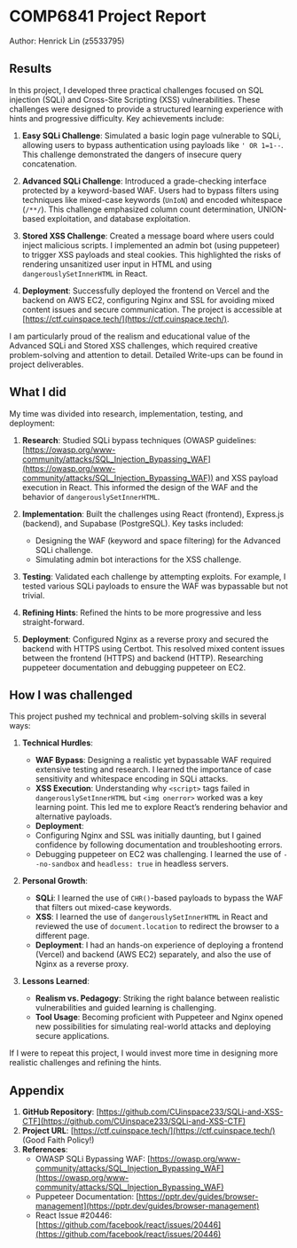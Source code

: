 # COMP6841 Project Report

Author: Henrick Lin (z5533795)

## Results

In this project, I developed three practical challenges focused on SQL injection (SQLi) and Cross-Site Scripting (XSS) vulnerabilities. These challenges were designed to provide a structured learning experience with hints and progressive difficulty. Key achievements include:

1. **Easy SQLi Challenge**: Simulated a basic login page vulnerable to SQLi, allowing users to bypass authentication using payloads like `' OR 1=1--`. This challenge demonstrated the dangers of insecure query concatenation.

2. **Advanced SQLi Challenge**: Introduced a grade-checking interface protected by a keyword-based WAF. Users had to bypass filters using techniques like mixed-case keywords (`UnIoN`) and encoded whitespace (`/**/`). This challenge emphasized column count determination, UNION-based exploitation, and database exploitation.

3. **Stored XSS Challenge**: Created a message board where users could inject malicious scripts. I implemented an admin bot (using puppeteer) to trigger XSS payloads and steal cookies. This highlighted the risks of rendering unsanitized user input in HTML and using `dangerouslySetInnerHTML` in React.

4. **Deployment**: Successfully deployed the frontend on Vercel and the backend on AWS EC2, configuring Nginx and SSL for avoiding mixed content issues and secure communication. The project is accessible at [https://ctf.cuinspace.tech/](https://ctf.cuinspace.tech/).

I am particularly proud of the realism and educational value of the Advanced SQLi and Stored XSS challenges, which required creative problem-solving and attention to detail. Detailed Write-ups can be found in project deliverables.

## What I did

My time was divided into research, implementation, testing, and deployment:

1. **Research**: Studied SQLi bypass techniques (OWASP guidelines: [https://owasp.org/www-community/attacks/SQL_Injection_Bypassing_WAF](https://owasp.org/www-community/attacks/SQL_Injection_Bypassing_WAF)) and XSS payload execution in React. This informed the design of the WAF and the behavior of `dangerouslySetInnerHTML`.

2. **Implementation**: Built the challenges using React (frontend), Express.js (backend), and Supabase (PostgreSQL). Key tasks included:
   - Designing the WAF (keyword and space filtering) for the Advanced SQLi challenge.
   - Simulating admin bot interactions for the XSS challenge.

3. **Testing**: Validated each challenge by attempting exploits. For example, I tested various SQLi payloads to ensure the WAF was bypassable but not trivial.

4. **Refining Hints**: Refined the hints to be more progressive and less straight-forward.

5. **Deployment**: Configured Nginx as a reverse proxy and secured the backend with HTTPS using Certbot. This resolved mixed content issues between the frontend (HTTPS) and backend (HTTP). Researching puppeteer documentation and debugging puppeteer on EC2.

## How I was challenged

This project pushed my technical and problem-solving skills in several ways:

1. **Technical Hurdles**:
   - **WAF Bypass**: Designing a realistic yet bypassable WAF required extensive testing and research. I learned the importance of case sensitivity and whitespace encoding in SQLi attacks.
   - **XSS Execution**: Understanding why `<script>` tags failed in `dangerouslySetInnerHTML` but `<img onerror>` worked was a key learning point. This led me to explore React’s rendering behavior and alternative payloads.
   - **Deployment**:
    - Configuring Nginx and SSL was initially daunting, but I gained confidence by following documentation and troubleshooting errors.
    - Debugging puppeteer on EC2 was challenging. I learned the use of `--no-sandbox` and `headless: true` in headless servers.

2. **Personal Growth**:
   - **SQLi**: I learned the use of `CHR()`-based payloads to bypass the WAF that filters out mixed-case keywords.
   - **XSS**: I learned the use of `dangerouslySetInnerHTML` in React and reviewed the use of `document.location` to redirect the browser to a different page.
   - **Deployment**: I had an hands-on experience of deploying a frontend (Vercel) and backend (AWS EC2) separately, and also the use of Nginx as a reverse proxy.

3. **Lessons Learned**:
   - **Realism vs. Pedagogy**: Striking the right balance between realistic vulnerabilities and guided learning is challenging.
   - **Tool Usage**: Becoming proficient with Puppeteer and Nginx opened new possibilities for simulating real-world attacks and deploying secure applications.

If I were to repeat this project, I would invest more time in designing more realistic challenges and refining the hints.

## Appendix

1. **GitHub Repository**: [https://github.com/CUinspace233/SQLi-and-XSS-CTF](https://github.com/CUinspace233/SQLi-and-XSS-CTF)
2. **Project URL**: [https://ctf.cuinspace.tech/](https://ctf.cuinspace.tech/) (Good Faith Policy!)
3. **References**:
   - OWASP SQLi Bypassing WAF: [https://owasp.org/www-community/attacks/SQL_Injection_Bypassing_WAF](https://owasp.org/www-community/attacks/SQL_Injection_Bypassing_WAF)
   - Puppeteer Documentation: [https://pptr.dev/guides/browser-management](https://pptr.dev/guides/browser-management)
   - React Issue #20446: [https://github.com/facebook/react/issues/20446](https://github.com/facebook/react/issues/20446)
